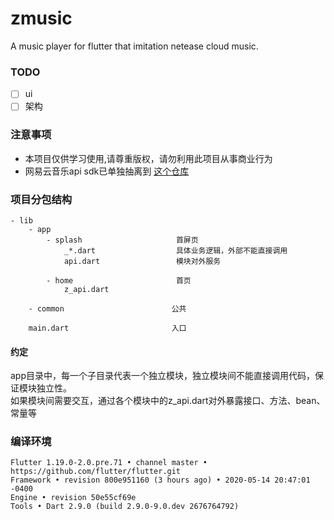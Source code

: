 # zmusic

A music player for flutter that imitation netease cloud music.

### TODO
- [ ] ui
- [ ] 架构

### 注意事项
- 本项目仅供学习使用,请尊重版权，请勿利用此项目从事商业行为
- 网易云音乐api sdk已单独抽离到 [这个仓库](https://github.com/hcanyz/flutter-netease-music-api)

### 项目分包结构
```text
- lib
    - app
        - splash                     首屏页
            _*.dart                  具体业务逻辑，外部不能直接调用
            api.dart                 模块对外服务
            
        - home                       首页
            z_api.dart
            
    - common                        公共
        
    main.dart                       入口
```
#### 约定
app目录中，每一个子目录代表一个独立模块，独立模块间不能直接调用代码，保证模块独立性。  
如果模块间需要交互，通过各个模块中的z_api.dart对外暴露接口、方法、bean、常量等

### 编译环境
```text
Flutter 1.19.0-2.0.pre.71 • channel master • https://github.com/flutter/flutter.git
Framework • revision 800e951160 (3 hours ago) • 2020-05-14 20:47:01 -0400
Engine • revision 50e55cf69e
Tools • Dart 2.9.0 (build 2.9.0-9.0.dev 2676764792)
```